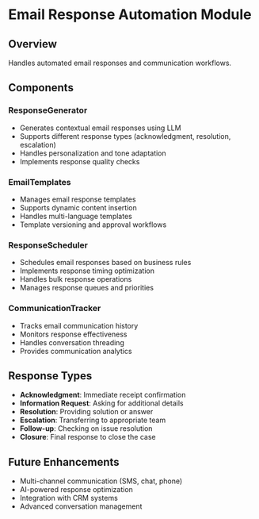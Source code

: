 # Email Response Automation Module

## Overview
Handles automated email responses and communication workflows.

## Components

### ResponseGenerator
- Generates contextual email responses using LLM
- Supports different response types (acknowledgment, resolution, escalation)
- Handles personalization and tone adaptation
- Implements response quality checks

### EmailTemplates
- Manages email response templates
- Supports dynamic content insertion
- Handles multi-language templates
- Template versioning and approval workflows

### ResponseScheduler
- Schedules email responses based on business rules
- Implements response timing optimization
- Handles bulk response operations
- Manages response queues and priorities

### CommunicationTracker
- Tracks email communication history
- Monitors response effectiveness
- Handles conversation threading
- Provides communication analytics

## Response Types
- **Acknowledgment**: Immediate receipt confirmation
- **Information Request**: Asking for additional details
- **Resolution**: Providing solution or answer
- **Escalation**: Transferring to appropriate team
- **Follow-up**: Checking on issue resolution
- **Closure**: Final response to close the case

## Future Enhancements
- Multi-channel communication (SMS, chat, phone)
- AI-powered response optimization
- Integration with CRM systems
- Advanced conversation management






